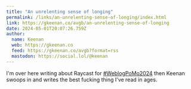 ```yaml
---
title: "An unrelenting sense of longing"
permalink: /links/an-unrelenting-sense-of-longing/index.html
link: https://gkeenan.co/avgb/an-unrelenting-sense-of-longing
date: 2024-05-01T20:07:26.759Z
author: 
  name: Keenan
  web: https://gkeenan.co
  feed: https://gkeenan.co/avgb?format=rss
  mastodon: https://social.lol/@keenan
---
```


I'm over here writing about Raycast for [#WeblogPoMo2024](https://rknight.me/blog/tags/weblogpomo/) then Keenan swoops in and writes the best fucking thing I've read in ages.
